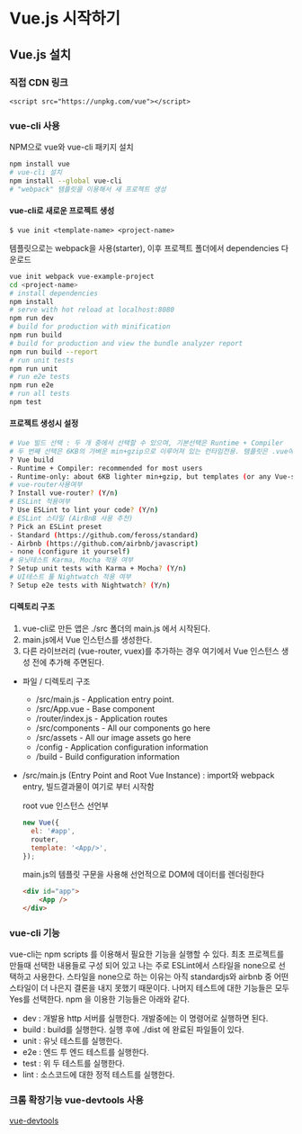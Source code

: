 # Vue.js 시작하기

## Vue.js 설치

### 직접 CDN 링크

`<script src="https://unpkg.com/vue"></script>`

### vue-cli 사용

NPM으로 vue와 vue-cli 패키지 설치
  ```sh
  npm install vue
  # vue-cli 설치
  npm install --global vue-cli
  # "webpack" 템플릿을 이용해서 새 프로젝트 생성
  ```

#### vue-cli로 새로운 프로젝트 생성

`$ vue init <template-name> <project-name>`

템플릿으로는 webpack을 사용(starter), 이후 프로젝트 폴더에서 dependencies 다운로드
  ```sh
  vue init webpack vue-example-project
  cd <project-name>
  # install dependencies
  npm install
  # serve with hot reload at localhost:8080
  npm run dev
  # build for production with minification
  npm run build
  # build for production and view the bundle analyzer report
  npm run build --report
  # run unit tests
  npm run unit
  # run e2e tests
  npm run e2e
  # run all tests
  npm test
  ```

#### 프로젝트 생성시 설정

```sh
# Vue 빌드 선택 : 두 개 중에서 선택할 수 있으며, 기본선택은 Runtime + Compiler
# 두 번째 선택은 6KB의 가벼운 min+gzip으로 이루어져 있는 런타임전용. 템플릿은 .vue에서만 허용
? Vue build
- Runtime + Compiler: recommended for most users
- Runtime-only: about 6KB lighter min+gzip, but templates (or any Vue-specific HTML) are ONLY allowed in .vue files - render functions are required elsewhere
# vue-router사용여부
? Install vue-router? (Y/n)
# ESLint 적용여부
? Use ESLint to lint your code? (Y/n)
# ESLint 스타일 (AirBnB 사용 추천)
? Pick an ESLint preset
- Standard (https://github.com/feross/standard)
- Airbnb (https://github.com/airbnb/javascript)
- none (configure it yourself)
# 유닛테스트 Karma, Mocha 적용 여부
? Setup unit tests with Karma + Mocha? (Y/n)
# UI테스트 툴 Nightwatch 적용 여부
? Setup e2e tests with Nightwatch? (Y/n)
```

#### 디렉토리 구조

1. vue-cli로 만든 앱은 ./src 폴더의 main.js 에서 시작된다.
1. main.js에서 Vue 인스턴스를 생성한다.
1. 다른 라이브러리 (vue-router, vuex)를 추가하는 경우 여기에서 Vue 인스턴스 생성 전에 추가해 주면된다.

- 파일 / 디렉토리 구조
  - /src/main.js - Application entry point.
  - /src/App.vue - Base component
  - /router/index.js - Application routes
  - /src/components - All our components go here
  - /src/assets - All our image assets go here
  - /config - Application configuration information
  - /build - Build configuration information

- /src/main.js (Entry Point and Root Vue Instance) : import와 webpack entry, 빌드결과물이 여기로 부터 시작함

  root vue 인스턴스 선언부
  ```js
  new Vue({
    el: '#app',
    router,
    template: '<App/>',
  });
  ```

  main.js의 템플릿 구문을 사용해 선언적으로 DOM에 데이터를 렌더링한다
  ```html
  <div id="app">
      <App />
  </div>
  ```

### vue-cli 기능

vue-cli는 npm scripts 를 이용해서 필요한 기능을 실행할 수 있다.
최초 프로젝트를 만들때 선택한 내용들로 구성 되어 있고 나는 주로 ESLint에서 스타일을 none으로 선택하고 사용한다.
스타일을 none으로 하는 이유는 아직 standardjs와 airbnb 중 어떤 스타일이 더 나은지 결론을 내지 못했기 때문이다.
나머지 테스트에 대한 기능들은 모두 Yes를 선택한다.
npm 을 이용한 기능들은 아래와 같다.

- dev : 개발용 http 서버를 실행한다. 개발중에는 이 명령어로 실행하면 된다.
- build : build를 실행한다. 실행 후에 ./dist 에 완료된 파일들이 있다.
- unit : 유닛 테스트를 실행한다.
- e2e : 엔드 투 엔드 테스트를 실행한다.
- test : 위 두 테스트를 실행한다.
- lint : 소스코드에 대한 정적 테스트를 실행한다.

### 크롬 확장기능 vue-devtools 사용

[vue-devtools](https://chrome.google.com/webstore/detail/vuejs-devtools/nhdogjmejiglipccpnnnanhbledajbpd)
